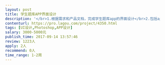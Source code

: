 ```yaml
---                
layout: post       
title: 学生题库APP界面设计           
description: '</br>1.根据需求和产品文档，完成学生题库app的界面设计</br>2.包括app启动页、题库主页、统计页、批改结果页、套餐购买页面等几个页面的设计</br>3.负责安卓四个尺寸平板的切图和标注</br>4.负责修改甲方对设计稿的合理改进要求</br>5.提交全部的设计稿、切图、标注、源文件</br>'     
contenturl: https://pro.lagou.com/project/4350.html      
tags: [UI设计,Photoshop,APP设计]            
salary: 3000-5000元          
publish_time: 2017-09-14 13:57:46         
review: 1223人                   
apply: 2人                   
recommend: 0人                   
time_range: 1-2周              
---                 
```

